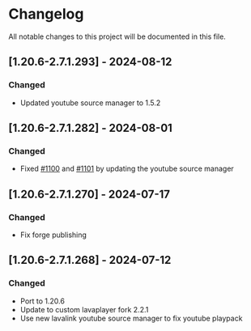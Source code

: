 # Changelog
All notable changes to this project will be documented in this file.

## [1.20.6-2.7.1.293] - 2024-08-12
### Changed
 - Updated youtube source manager to 1.5.2

## [1.20.6-2.7.1.282] - 2024-08-01
### Changed
 - Fixed [#1100](https://github.com/MC-U-Team/Music-Player/issues/1100) and [#1101](https://github.com/MC-U-Team/Music-Player/issues/1101) by updating the youtube source manager

## [1.20.6-2.7.1.270] - 2024-07-17
### Changed
 - Fix forge publishing

## [1.20.6-2.7.1.268] - 2024-07-12
### Changed
 - Port to 1.20.6
 - Update to custom lavaplayer fork 2.2.1
 - Use new lavalink youtube source manager to fix youtube playpack